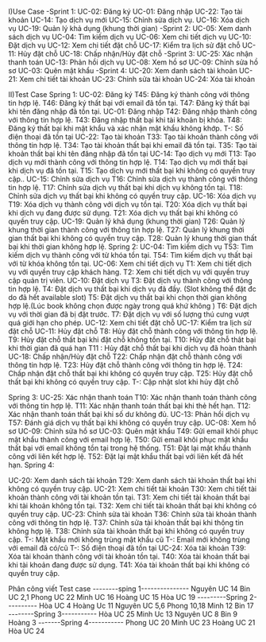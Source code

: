 I)Use Case
-Sprint 1:
UC-02: Đăng ký
UC-01: Đăng nhập
UC-22: Tạo tài khoản
UC-14: Tạo dịch vụ mới
UC-15: Chỉnh sửa dịch vụ.
UC-16: Xóa dịch vụ
UC-19: Quản lý khả dụng (khung thời gian)
-Sprint 2:
UC-05: Xem danh sách dịch vụ
UC-04: Tìm kiếm dịch vụ
UC-06: Xem chi tiết dịch vụ
UC-10: Đặt dịch vụ
UC-12: Xem chi tiết đặt chỗ
UC-17: Kiểm tra lịch sử đặt chỗ
UC-11: Hủy đặt chỗ
UC-18: Chấp nhận/Hủy đặt chỗ
-Sprint 3:
UC-25: Xác nhận thanh toán
UC-13: Phản hồi dịch vụ
UC-08: Xem hồ sơ
UC-09: Chỉnh sửa hồ sơ
UC-03: Quên mật khẩu
-Sprint 4:
UC-20: Xem danh sách tài khoản
UC-21: Xem chi tiết tài khoản
UC-23: Chỉnh sửa tài khoản
UC-24: Xóa tài khoản

II)Test Case
Spring 1:
UC-02: Đăng ký
T45: Đăng ký thành công với thông tin hợp lệ.
T46: Đăng ký thất bại với email đã tồn tại.
T47: Đăng ký thất bại khi tên đăng nhập đã tồn tại.
UC-01: Đăng nhập
T42: Đăng nhập thành công với thông tin hợp lệ.
T43: Đăng nhập thất bại khi tài khoản bị khóa.
T48: Đăng ký thất bại khi mật khẩu và xác nhận mật khẩu không khớp.
T-: Số điện thoại đã tồn tại
UC-22: Tạo tài khoản
T33: Tạo tài khoản thành công với thông tin hợp lệ.
T34: Tạo tài khoản thất bại khi email đã tồn tại.
T35: Tạo tài khoản thất bại khi tên đăng nhập đã tồn tại
UC-14: Tạo dịch vụ mới
T13: Tạo dịch vụ mới thành công với thông tin hợp lệ.
T14: Tạo dịch vụ mới thất bại khi dịch vụ đã tồn tại.
T15: Tạo dịch vụ mới thất bại khi không có quyền truy cập..
UC-15: Chỉnh sửa dịch vụ
T16: Chỉnh sửa dịch vụ thành công với thông tin hợp lệ.
T17: Chỉnh sửa dịch vụ thất bại khi dịch vụ không tồn tại.
T18: Chỉnh sửa dịch vụ thất bại khi không có quyền truy cập.
UC-16: Xóa dịch vụ
T19: Xóa dịch vụ thành công với dịch vụ tồn tại.
T20: Xóa dịch vụ thất bại khi dịch vụ đang được sử dụng.
T21: Xóa dịch vụ thất bại khi không có quyền truy cập.
UC-19: Quản lý khả dụng (khung thời gian)
T26: Quản lý khung thời gian thành công với thông tin hợp lệ.
T27: Quản lý khung thời gian thất bại khi không có quyền truy cập.
T28: Quản lý khung thời gian thất bại khi thời gian không hợp lệ.
Spring 2:
UC-04: Tìm kiếm dịch vụ
T53: Tìm kiếm dịch vụ thành công với từ khóa tồn tại.
T54: Tìm kiếm dịch vụ thất bại với từ khóa không tồn tại.
UC-06: Xem chi tiết dịch vụ
T1: Xem chi tiết dịch vụ với quyền truy cập khách hàng.
T2: Xem chi tiết dịch vụ với quyền truy cập quản trị viên.
UC-10: Đặt dịch vụ
T3: Đặt dịch vụ thành công với thông tin hợp lệ.
T4: Đặt dịch vụ thất bại khi dịch vụ đã đầy. (Slot không thể đặt đc do đã hết available slot)
T5: Đặt dịch vụ thất bại khi chọn thời gian không hợp lệ.(Lúc book không chọn được ngày trong quá khứ không )
T6: Đặt dịch vụ với thời gian đã bị đặt trước.
T7: Đặt dịch vụ với số lượng thú cưng vượt quá giới hạn cho phép.
UC-12: Xem chi tiết đặt chỗ
UC-17: Kiểm tra lịch sử đặt chỗ
UC-11: Hủy đặt chỗ
T8: Hủy đặt chỗ thành công với thông tin hợp lệ.
T9: Hủy đặt chỗ thất bại khi đặt chỗ không tồn tại.
T10: Hủy đặt chỗ thât bại khi thời gian đã quá hạn
T11 : Hủy đặt chỗ thất bại khi dịch vụ đã hoàn thành 
UC-18: Chấp nhận/Hủy đặt chỗ
T22: Chấp nhận đặt chỗ thành công với thông tin hợp lệ.
T23: Hủy đặt chỗ thành công với thông tin hợp lệ.
T24: Chấp nhận đặt chỗ thất bại khi không có quyền truy cập.
T25: Hủy đặt chỗ thất bại khi không có quyền truy cập.
T-: Cập nhật slot khi hủy đặt chỗ

Spring 3:
UC-25: Xác nhận thanh toán
T10: Xác nhận thanh toán thành công với thông tin hợp lệ.
T11: Xác nhận thanh toán thất bại khi thẻ hết hạn.
T12: Xác nhận thanh toán thất bại khi số dư không đủ.
UC-13: Phản hồi dịch vụ
T57: Đánh giá dịch vụ thất bại khi không có quyền truy cập.
UC-08: Xem hồ sơ
UC-09: Chỉnh sửa hồ sơ
UC-03: Quên mật khẩu
T49: Gửi email khôi phục mật khẩu thành công với email hợp lệ.
T50: Gửi email khôi phục mật khẩu thất bại với email không tồn tại trong hệ thống.
T51: Đặt lại mật khẩu thành công với liên kết hợp lệ.
T52: Đặt lại mật khẩu thất bại với liên kết đã hết hạn.
Spring 4:

UC-20: Xem danh sách tài khoản
T29: Xem danh sách tài khoản thất bại khi không có quyền truy cập.
UC-21: Xem chi tiết tài khoản
T30: Xem chi tiết tài khoản thành công với tài khoản tồn tại.
T31: Xem chi tiết tài khoản thất bại khi tài khoản không tồn tại.
T32: Xem chi tiết tài khoản thất bại khi không có quyền truy cập.
UC-23: Chỉnh sửa tài khoản
T36: Chỉnh sửa tài khoản thành công với thông tin hợp lệ.
T37: Chỉnh sửa tài khoản thất bại khi thông tin không hợp lệ.
T38: Chỉnh sửa tài khoản thất bại khi không có quyền truy cập.
T-: Mật khẩu mới không trùng mật khẩu cũ
T-: Email mới không trùng với email đã có/cũ
T-: Số điện thoại đã tồn tại
UC-24: Xóa tài khoản
T39: Xóa tài khoản thành công với tài khoản tồn tại.
T40: Xóa tài khoản thất bại khi tài khoản đang được sử dụng.
T41: Xóa tài khoản thất bại khi không có quyền truy cập.

Phân công viết Test case
--------sping 1---------------
Nguyên UC 14
Bin UC 2,1
Phong UC 22
Minh UC 16
Hoàng UC 15
Hòa UC 19
---------Spring 2----------
Hòa UC 4
Hoàng Uc 11
Nguyên UC 5,6
Phong 10,18
Minh 12
Bin 17
--------Spring 3-----------
Hòa UC 25
Minh Uc 13
Nguyên UC 8
Bin 9
Hoàng 3
-------Spring 4-----------
Phong UC 20
Minh UC 23
Hoàng UC 21
Hòa UC 24



